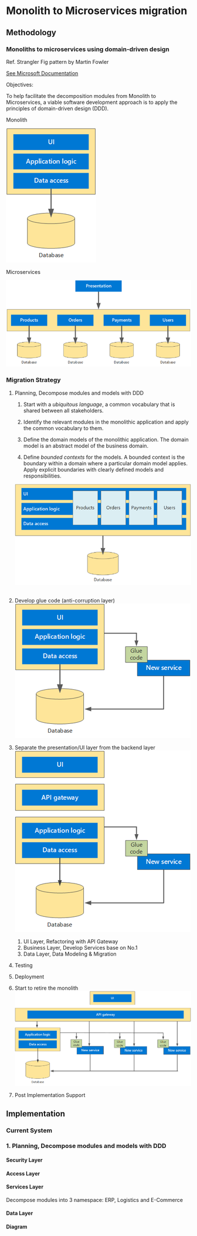 # Monolith to Microservices migration

## Methodology

### Monoliths to microservices using domain-driven design

Ref. Strangler Fig pattern by Martin Fowler

[See Microsoft Documentation](https://docs.microsoft.com/en-us/azure/architecture/microservices/migrate-monolith)

Objectives:

To help facilitate the decomposition modules from Monolith to Microservices, a viable software development approach is to apply the principles of domain-driven design (DDD).

Monolith

![monolith](assets/monolith.png)

Microservices

![microservices](assets/micros.png)

### Migration Strategy

1. Planning, Decompose modules and models with DDD

    1. Start with a *ubiquitous language*, a common vocabulary that is shared between all stakeholders.

    1. Identify the relevant modules in the monolithic application and apply the common vocabulary to them.

    1. Define the domain models of the monolithic application. The domain model is an abstract model of the business domain.

    1. Define *bounded contexts* for the models. A bounded context is the boundary within a domain where a particular domain model applies. Apply explicit boundaries with clearly defined models and responsibilities.

    ![context](assets/bounded-context.png)
    \
    &nbsp;
1. Develop glue code (anti-corruption layer)
![glue-code](assets/glue-code.png)

1. Separate the presentation/UI layer from the backend layer
![separate-ui-backend](assets/separate-ui-backend.png)
    1. UI Layer, Refactoring with API Gateway
    1. Business Layer, Develop Services base on No.1
    1. Data Layer, Data Modeling & Migration
1. Testing
1. Deployment
1. Start to retire the monolith
![retire-monolith](assets/retire-monolith.png)

1. Post Implementation Support

## Implementation

### Current System


### 1. Planning, Decompose modules and models with DDD

#### Security Layer

#### Access Layer

#### Services Layer

Decompose modules into 3 namespace: ERP, Logistics and E-Commerce

#### Data Layer


#### Diagram